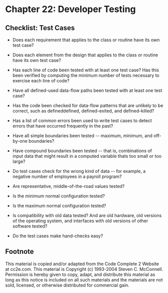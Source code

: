 Chapter 22: Developer Testing
=============================

Checklist: Test Cases
---------------------

- Does each requirement that applies to the class or routine have its own test case?

- Does each element from the design that applies to the class or routine have its own test case?

- Has each line of code been tested with at least one test case? Has this been verified by computing the minimum number of tests necessary to exercise each line of code?

- Have all defined-used data-flow paths been tested with at least one test case?

- Has the code been checked for data-flow patterns that are unlikely to be correct, such as defineddefined, defined-exited, and defined-killed?

- Has a list of common errors been used to write test cases to detect errors that have occurred frequently in the past?

- Have all simple boundaries been tested -- maximum, minimum, and off-by-one boundaries?

- Have compound boundaries been tested -- that is, combinations of input data that might result in a computed variable thats too small or too large?

- Do test cases check for the wrong kind of data -- for example, a negative number of employees in a payroll program?

- Are representative, middle-of-the-road values tested?

- Is the minimum normal configuration tested?

- Is the maximum normal configuration tested?

- Is compatibility with old data tested? And are old hardware, old versions of the operating system, and interfaces with old versions of other software tested?

- Do the test cases make hand-checks easy?


Footnote
--------
This material is copied and/or adapted from the Code Complete 2 Website at cc2e.com. This material is Copyright (c) 1993-2004 Steven C. McConnell. Permission is hereby given to copy, adapt, and distribute this material as long as this notice is included on all such materials and the materials are not sold, licensed, or otherwise distributed for commercial gain.
